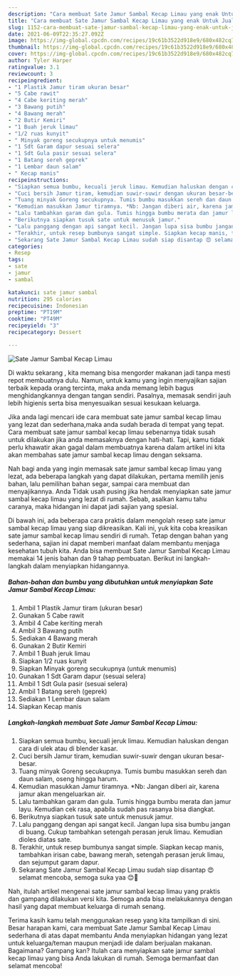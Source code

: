 ```yaml
---
description: "Cara membuat Sate Jamur Sambal Kecap Limau yang enak Untuk Jualan"
title: "Cara membuat Sate Jamur Sambal Kecap Limau yang enak Untuk Jualan"
slug: 1152-cara-membuat-sate-jamur-sambal-kecap-limau-yang-enak-untuk-jualan
date: 2021-06-09T22:35:27.092Z
image: https://img-global.cpcdn.com/recipes/19c61b3522d918e9/680x482cq70/sate-jamur-sambal-kecap-limau-foto-resep-utama.jpg
thumbnail: https://img-global.cpcdn.com/recipes/19c61b3522d918e9/680x482cq70/sate-jamur-sambal-kecap-limau-foto-resep-utama.jpg
cover: https://img-global.cpcdn.com/recipes/19c61b3522d918e9/680x482cq70/sate-jamur-sambal-kecap-limau-foto-resep-utama.jpg
author: Tyler Harper
ratingvalue: 3.1
reviewcount: 3
recipeingredient:
- "1 Plastik Jamur tiram ukuran besar"
- "5 Cabe rawit"
- "4 Cabe keriting merah"
- "3 Bawang putih"
- "4 Bawang merah"
- "2 Butir Kemiri"
- "1 Buah jeruk limau"
- "1/2 ruas kunyit"
- " Minyak goreng secukupnya untuk menumis"
- "1 Sdt Garam dapur sesuai selera"
- "1 Sdt Gula pasir sesuai selera"
- "1 Batang sereh geprek"
- "1 Lembar daun salam"
- " Kecap manis"
recipeinstructions:
- "Siapkan semua bumbu, kecuali jeruk limau. Kemudian haluskan dengan cara di ulek atau di blender kasar."
- "Cuci bersih Jamur tiram, kemudian suwir-suwir dengan ukuran besar-besar."
- "Tuang minyak Goreng secukupnya. Tumis bumbu masukkan sereh dan daun salam, oseng hingga harum."
- "Kemudian masukkan Jamur tiramnya. *Nb: Jangan diberi air, karena jamur akan mengeluarkan air."
- "Lalu tambahkan garam dan gula. Tumis hingga bumbu merata dan jamur layu. Kemudian cek rasa, apabila sudah pas rasanya bisa diangkat."
- "Berikutnya siapkan tusuk sate untuk menusuk jamur."
- "Lalu panggang dengan api sangat kecil. Jangan lupa sisa bumbu jangan di buang. Cukup tambahkan setengah perasan jeruk limau. Kemudian dioles diatas sate."
- "Terakhir, untuk resep bumbunya sangat simple. Siapkan kecap manis, tambahkan irisan cabe, bawang merah, setengah perasan jeruk limau, dan sejumput garam dapur."
- "Sekarang Sate Jamur Sambal Kecap Limau sudah siap disantap 😍 selamat mencoba, semoga suka yaa 😊🙏"
categories:
- Resep
tags:
- sate
- jamur
- sambal

katakunci: sate jamur sambal 
nutrition: 295 calories
recipecuisine: Indonesian
preptime: "PT19M"
cooktime: "PT49M"
recipeyield: "3"
recipecategory: Dessert

---
```



![Sate Jamur Sambal Kecap Limau](https://img-global.cpcdn.com/recipes/19c61b3522d918e9/680x482cq70/sate-jamur-sambal-kecap-limau-foto-resep-utama.jpg)

Di waktu  sekarang , kita memang bisa mengorder makanan jadi tanpa mesti repot membuatnya dulu. Namun, untuk kamu yang ingin menyajikan sajian terbaik kepada orang tercinta, maka anda memang lebih bagus menghidangkannya dengan tangan sendiri. Pasalnya, memasak sendiri jauh lebih higienis serta bisa menyesuaikan sesuai kesukaan keluarga.

Jika anda lagi mencari ide cara membuat sate jamur sambal kecap limau yang lezat dan sederhana,maka anda sudah berada di tempat yang tepat. Cara membuat sate jamur sambal kecap limau  sebenarnya tidak susah untuk dilakukan jika anda memasaknya dengan hati-hati. Tapi, kamu tidak perlu khawatir akan gagal dalam membuatnya 
karena dalam artikel ini kita akan membahas sate jamur sambal kecap limau dengan seksama.  



Nah bagi anda yang ingin memasak sate jamur sambal kecap limau yang lezat, ada beberapa langkah yang dapat dilakukan, pertama memilih jenis bahan, lalu pemilihan bahan segar, sampai cara membuat dan menyajikannya. Anda Tidak usah pusing jika hendak menyiapkan sate jamur sambal kecap limau yang lezat di rumah. Sebab, asalkan kamu  tahu caranya, maka hidangan ini dapat jadi sajian yang spesial.

Di bawah ini, ada beberapa cara praktis  dalam mengolah resep sate jamur sambal kecap limau yang siap dikreasikan. Kali ini, yuk kita coba kreasikan sate jamur sambal kecap limau sendiri di rumah. Tetap dengan bahan yang sederhana, sajian ini dapat memberi manfaat dalam membantu menjaga kesehatan tubuh kita. Anda bisa membuat Sate Jamur Sambal Kecap Limau memakai 14 jenis bahan dan 9 tahap pembuatan. Berikut ini langkah-langkah dalam menyiapkan hidangannya.

<!--inarticleads1-->

##### Bahan-bahan dan bumbu yang dibutuhkan untuk menyiapkan Sate Jamur Sambal Kecap Limau:

1. Ambil 1 Plastik Jamur tiram (ukuran besar)
1. Gunakan 5 Cabe rawit
1. Ambil 4 Cabe keriting merah
1. Ambil 3 Bawang putih
1. Sediakan 4 Bawang merah
1. Gunakan 2 Butir Kemiri
1. Ambil 1 Buah jeruk limau
1. Siapkan 1/2 ruas kunyit
1. Siapkan  Minyak goreng secukupnya (untuk menumis)
1. Gunakan 1 Sdt Garam dapur (sesuai selera)
1. Ambil 1 Sdt Gula pasir (sesuai selera)
1. Ambil 1 Batang sereh (geprek)
1. Sediakan 1 Lembar daun salam
1. Siapkan  Kecap manis




<!--inarticleads2-->

##### Langkah-langkah membuat Sate Jamur Sambal Kecap Limau:

1. Siapkan semua bumbu, kecuali jeruk limau. Kemudian haluskan dengan cara di ulek atau di blender kasar.
1. Cuci bersih Jamur tiram, kemudian suwir-suwir dengan ukuran besar-besar.
1. Tuang minyak Goreng secukupnya. Tumis bumbu masukkan sereh dan daun salam, oseng hingga harum.
1. Kemudian masukkan Jamur tiramnya. *Nb: Jangan diberi air, karena jamur akan mengeluarkan air.
1. Lalu tambahkan garam dan gula. Tumis hingga bumbu merata dan jamur layu. Kemudian cek rasa, apabila sudah pas rasanya bisa diangkat.
1. Berikutnya siapkan tusuk sate untuk menusuk jamur.
1. Lalu panggang dengan api sangat kecil. Jangan lupa sisa bumbu jangan di buang. Cukup tambahkan setengah perasan jeruk limau. Kemudian dioles diatas sate.
1. Terakhir, untuk resep bumbunya sangat simple. Siapkan kecap manis, tambahkan irisan cabe, bawang merah, setengah perasan jeruk limau, dan sejumput garam dapur.
1. Sekarang Sate Jamur Sambal Kecap Limau sudah siap disantap 😍 selamat mencoba, semoga suka yaa 😊🙏




Nah, itulah artikel mengenai  sate jamur sambal kecap limau  yang praktis dan gampang dilakukan versi kita. Semoga anda bisa melakukannya dengan hasil yang dapat membuat keluarga di rumah senang. 

Terima kasih kamu telah menggunakan resep yang kita tampilkan di sini. Besar harapan kami, cara membuat  Sate Jamur Sambal Kecap Limau sederhana di atas dapat membantu Anda menyiapkan hidangan yang lezat untuk keluarga/teman maupun menjadi ide dalam berjualan makanan. Bagaimana? Gampang kan? Itulah cara menyiapkan sate jamur sambal kecap limau yang bisa Anda lakukan di rumah. Semoga bermanfaat dan selamat mencoba!

